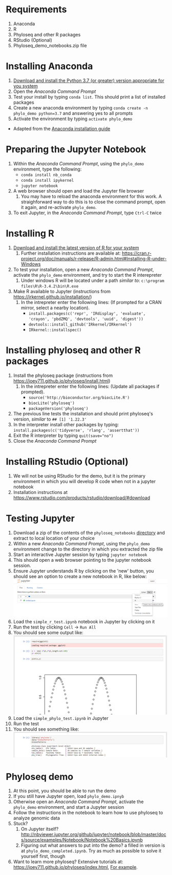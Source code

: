 # Requirements
1. Anaconda
1. R
1. Phyloseq and other R packages
1. RStudio (Optional)
1. Phyloseq_demo_notebooks.zip file


# Installing Anaconda
1. [Download and install the Python 3.7 (or greater) version appropriate for you system](https://www.anaconda.com/download/)
1. Open the *Anaconda Command Prompt*
1. Test your install by typing ```conda list```. This should print a list of installed packages
1. Create a new anaconda environment by typing ```conda create -n phylo_demo python=3.7``` and answering yes to all prompts
1. Activate the environment by typing ```activate phylo_demo```

* Adapted from the [Anaconda installation guide](https://conda.io/docs/user-guide/install/windows.html)

# Preparing the Jupyter Notebook
1. Within the *Anaconda Command Prompt*, using the ```phylo_demo``` environment, type the following:
    * ```conda install nb_conda```
    * ```conda install ipykernel```
    * ```jupyter notebook```
1. A web browser should open and load the Jupyter file browser
    1. You may have to reload the anaconda environment for this work. A straighforward way to do this is to close the command prompt, open it again, and re-activate ```phylo_demo```.
1. To exit Jupyter, in the *Anaconda Command Prompt*, type ```Ctrl-C``` twice


# Installing R
1. [Download and install the latest version of R for your system](http://cran.mtu.edu/)
    1. Further installation instructions are available at: <https://cran.r-project.org/doc/manuals/r-release/R-admin.html#Installing-R-under-Windows>
1. To test your installation, open a new *Anaconda Command Prompt*, activate the ```phylo_demo``` environment, and try to start the R interepreter
    1. Under windows R will be located under a path *similar to*: ```c:\program files\R\R-3.4.2\bin\R.exe```
1. Make R available to Jupyter  (instructions from <https://irkernel.github.io/installation/>)
    1. In the intrepreter enter the following lines: (If prompted for a CRAN mirror, select a nearby location).
        * ```install.packages(c('repr', 'IRdisplay', 'evaluate', 'crayon', 'pbdZMQ', 'devtools', 'uuid', 'digest'))```
        * ```devtools::install_github('IRkernel/IRkernel')```
        * ```IRkernel::installspec()```
    
# Installing phyloseq and other R packages
1. Install the phyloseq package (instructions from <https://joey711.github.io/phyloseq/install.html>)
    1. In the intrepreter enter the following lines:  (Update all packages if prompted).
        * ```source('http://bioconductor.org/biocLite.R')```
        * ```biocLite('phyloseq')```
        * ```packageVersion('phyloseq')```
1. The previous line tests the installation and should print phyloseq's version, *similar* to ```## [1] '1.22.3'```
1. In the interpreter install other packages by typing: ```install.packages(c('tidyverse', 'rlang', 'assertthat'))```
1. Exit the R interpreter by typing ```quit(save="no")``` 
1. Close the *Anaconda Command Prompt*

# Installing RStudio (Optional)
1. We will not be using RStudio for the demo, but it is the primary environment in which you will develop R code when not in a jupyter notebook
1. Installation instructions at <https://www.rstudio.com/products/rstudio/download/#download>

# Testing Jupyter
1. Download a zip of the contents of the ```phyloseq_notebooks``` [directory](https://github.com/joeweaver/get_to_know_phyloseq/tree/master/phyloseq_notebooks) and extract to local location of your choice
1. Within a new *Anaconda Command Prompt*, using the ```phylo_demo``` environment change to the directory in which you extracted the zip file
1. Start an interactive Jupyter session by typing ```jupyter notebook```
1. This should open a web browser pointing to the jupyter notebook session.
1. Ensure Jupyter understands R by clicking on the 'new' button, you should see an option to create a new notebook in R, like below:
    ![Successful R in Jupyter](jupyter_r_test.png)
1. Load the ```simple_r_test.ipynb``` notebook in Jupyter by clicking on it
1. Run the test by clicking ```Cell``` -> ```Run All```
1. You should see some output like:
    ![Successful running R](simple_r_test_output.png)
1. Load the ```simple_phylo_test.ipynb``` in Jupyter
1. Run the test
1. You should see something like:
    ![Successful phyloseq run](simple_phylo_test_output.png)

# Phyloseq demo
1. At this point, you should be able to run the demo
1. If you still have Jupyter open, load ```phylo_demo.ipnyb```
1. Otherwise open an *Anaconda Command Prompt*, activate the ```phylo_demo``` environment, and start a Jupyter session
1. Follow the instructions in the notebook to learn how to use phyloseq to analyze genomic data
1. Stuck?
    1. On Jupyter itself?   <http://nbviewer.jupyter.org/github/jupyter/notebook/blob/master/docs/source/examples/Notebook/Notebook%20Basics.ipynb>
    1. Figuring out what answers to put into the demo? a filled in version is at ```phylo_demo_completed.ipynb```. Try as much as possible to solve it yourself first, though
1. Want to learn more phyloseq? Extensive tutorials at: <https://joey711.github.io/phyloseq/index.html>, [For example](https://joey711.github.io/phyloseq/plot_tree-examples.html#example).